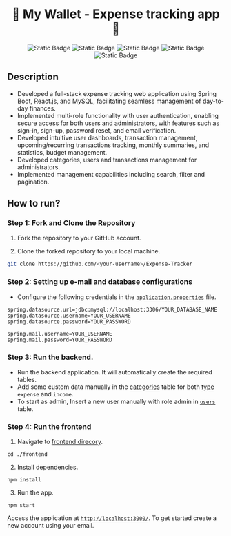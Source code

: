 <h1 align="center">🌟 My Wallet - Expense tracking app 🌟</h1>

<p align="center">
  <img alt="Static Badge" src="https://img.shields.io/badge/Spring%20Boot-darkgreen?style=for-the-badge">
  <img alt="Static Badge" src="https://img.shields.io/badge/React.js-blue?style=for-the-badge">
  <img alt="Static Badge" src="https://img.shields.io/badge/mysql-red?style=for-the-badge">
  <img alt="Static Badge" src="https://img.shields.io/badge/css-purple?style=for-the-badge">
  <img alt="Static Badge" src="https://img.shields.io/badge/jwt-orange?style=for-the-badge">
</p>

## Description

- Developed a full-stack expense tracking web application using Spring Boot, React.js, and MySQL, facilitating seamless management of day-to-day finances.
- Implemented multi-role functionality with user authentication, enabling secure access for both users and administrators, with features such as sign-in, sign-up, password reset, and email verification.
- Developed intuitive user dashboards, transaction management, upcoming/recurring transactions tracking, monthly summaries, and statistics, budget management.
- Developed categories, users and transactions management for administrators.
- Implemented management capabilities including search, filter and pagination.

## How to run?

### Step 1: Fork and Clone the Repository

1. Fork the repository to your GitHub account.

2. Clone the forked repository to your local machine.

```sh
git clone https://github.com/<your-username>/Expense-Tracker
```

### Step 2: Setting up e-mail and database configurations

- Configure the following credentials in the [`application.properties`](https://github.com/ronny205/Expense-Tracker/blob/main/backend/src/main/resources/application.properties) file.

```properties
spring.datasource.url=jdbc:mysql://localhost:3306/YOUR_DATABASE_NAME
spring.datasource.username=YOUR_USERNAME
spring.datasource.password=YOUR_PASSWORD

spring.mail.username=YOUR_USERNAME
spring.mail.password=YOUR_PASSWORD
```

### Step 3: Run the backend.

- Run the backend application. It will automatically create the required tables.
- Add some custom data manually in the [categories](https://github.com/ronny205/Expense-Tracker/blob/main/backend/src/main/java/com/fullStack/expenseTracker/models/Category.java) table for both [type](https://github.com/ronny205/Expense-Tracker/blob/main/backend/src/main/java/com/fullStack/expenseTracker/models/TransactionType.java) `expense` and `income`.
- To start as admin, Insert a new user manually with role admin in [`users`](https://github.com/ronny205/Expense-Tracker/blob/main/backend/src/main/java/com/fullStack/expenseTracker/models/User.java) table.

### Step 4: Run the frontend

1. Navigate to [frontend direcory](https://github.com/ronny205/Expense-Tracker/tree/main/frontend).

```
cd ./frontend
```

2. Install dependencies.

```
npm install
```

3. Run the app.

```
npm start
```

Access the application at [`http://localhost:3000/`](http://localhost:3000/).
To get started create a new account using your email.
